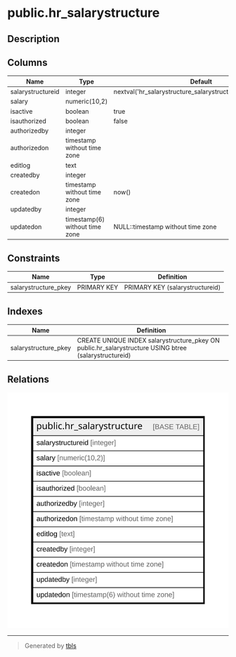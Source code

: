 # public.hr_salarystructure

## Description

## Columns

| Name | Type | Default | Nullable | Children | Parents | Comment |
| ---- | ---- | ------- | -------- | -------- | ------- | ------- |
| salarystructureid | integer | nextval('hr_salarystructure_salarystructureid_seq'::regclass) | false |  |  |  |
| salary | numeric(10,2) |  | true |  |  |  |
| isactive | boolean | true | false |  |  |  |
| isauthorized | boolean | false | false |  |  |  |
| authorizedby | integer |  | true |  |  |  |
| authorizedon | timestamp without time zone |  | true |  |  |  |
| editlog | text |  | true |  |  |  |
| createdby | integer |  | true |  |  |  |
| createdon | timestamp without time zone | now() | true |  |  |  |
| updatedby | integer |  | true |  |  |  |
| updatedon | timestamp(6) without time zone | NULL::timestamp without time zone | true |  |  |  |

## Constraints

| Name | Type | Definition |
| ---- | ---- | ---------- |
| salarystructure_pkey | PRIMARY KEY | PRIMARY KEY (salarystructureid) |

## Indexes

| Name | Definition |
| ---- | ---------- |
| salarystructure_pkey | CREATE UNIQUE INDEX salarystructure_pkey ON public.hr_salarystructure USING btree (salarystructureid) |

## Relations

![er](public.hr_salarystructure.svg)

---

> Generated by [tbls](https://github.com/k1LoW/tbls)
